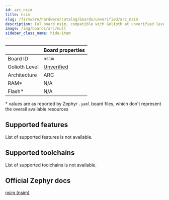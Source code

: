```yaml
---
id: arc_nsim
title: nsim
slug: /firmware/hardware/catalog/boards/unverified/arc_nsim
description: IoT board nsim, compatible with Golioth at unverified level.
image: /img/boards/arc/null
sidebar_class_name: hide-item
---
```


[//]: # (This is an auto-generated file, do not edit! Changes to it will be lost upon re-generation)



|                | Board properties     |
| -------------  | -------------------- |
| Board ID       | `nsim` |
| Golioth Level  | [Unverified](/firmware/hardware#unverified-boards) |
| Architecture   | ARC |
| RAM*           | N/A |
| Flash*         | N/A |

\* values are as reported by Zephyr `.yaml` board files, which don't represent the overall available resources



## Supported features

List of supported features is not available.

## Supported toolchains

List of supported toolchains is not available.

## Official Zephyr docs

[nsim (nsim)](https://docs.zephyrproject.org/3.6.0/boards/arc/nsim/doc/index.html)
